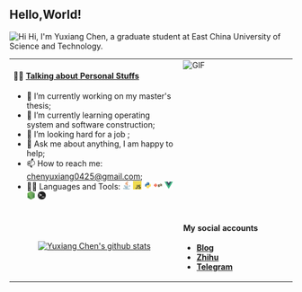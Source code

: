 ## Hello,World!

<img height="25" src='https://qpluspicture.oss-cn-beijing.aliyuncs.com/6LjjQA/Hi.gif' alt='Hi' width="24"/> Hi, I'm Yuxiang Chen, a graduate student at East China University of Science and Technology. 
<p></p>

<table align="center">
<tr>
<td valign="top" width="60%">

#### 🏋️‍♀️ <a href="https://github.com/chenyuxiang0425/CS-Notes/blob/master/README.md" target="_blank">Talking about Personal Stuffs</a>
<!-- recent_releases starts -->

- 🔭 I’m currently working on my master's thesis;
- 🌱 I’m currently learning operating system and software construction; 
- 🤔 I’m looking hard for a job ;
- 💬 Ask me about anything, I am happy to help;
- 📫 How to reach me: chenyuxiang0425@gmail.com;
- 🏊‍♂️ Languages and Tools: <code><img height="15" src="https://raw.githubusercontent.com/github/explore/80688e429a7d4ef2fca1e82350fe8e3517d3494d/topics/java/java.png"></code>
<code><img height="15" src="https://raw.githubusercontent.com/github/explore/80688e429a7d4ef2fca1e82350fe8e3517d3494d/topics/javascript/javascript.png"></code>
<code><img height="15" src="https://raw.githubusercontent.com/github/explore/80688e429a7d4ef2fca1e82350fe8e3517d3494d/topics/python/python.png"></code>
<code><img height="15" src="https://raw.githubusercontent.com/github/explore/80688e429a7d4ef2fca1e82350fe8e3517d3494d/topics/git/git.png"></code>
<code><img height="15" src="https://raw.githubusercontent.com/github/explore/80688e429a7d4ef2fca1e82350fe8e3517d3494d/topics/vue/vue.png"></code>
<code><img height="15" src="https://raw.githubusercontent.com/github/explore/80688e429a7d4ef2fca1e82350fe8e3517d3494d/topics/nodejs/nodejs.png"></code>
<code><img height="15" src="https://raw.githubusercontent.com/github/explore/80688e429a7d4ef2fca1e82350fe8e3517d3494d/topics/terminal/terminal.png"></code>
<!-- recent_releases ends -->
</td>
<td valign="top" width="40%">

 <img alt="GIF" height="185" src="https://media.giphy.com/media/MeJgB3yMMwIaHmKD4z/giphy.gif" />
</td>
</tr>
<tr>
<td>
<p align="center"><a href="https://github.com/chenyuxiang0425"><img src="https://github-readme-stats.vercel.app/api?username=chenyuxiang0425&hide_border=true&show_icons=true" alt="Yuxiang Chen's github stats"></a></p>

</td>
<td>

#### My social accounts
- <strong><a href="https://chenyuxiang0425.github.io">Blog</a></strong>
- <strong><a href="https://www.zhihu.com/people/yu-xiang-82-74">Zhihu</a></strong>
- <strong><a href="https://t.me/chenyuxiang0425">Telegram</a></strong>

</td>
</tr>

</table>


